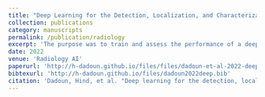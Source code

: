 ```yaml
---
title: "Deep Learning for the Detection, Localization, and Characterization of Focal Liver Lesions on Abdominal Ultrasound Images"
collection: publications
category: manuscripts
permalink: /publication/radiology
excerpt: 'The purpose was to train and assess the performance of a deep learning–based network designed to detect, localize, and characterize focal liver lesions (FLLs) in the liver parenchyma on abdominal US images.'
date: 2022
venue: 'Radiology AI'
paperurl: 'http://h-dadoun.github.io/files/files/dadoun-et-al-2022-deep-learning-for-the-detection-localization-and-characterization-of-focal-liver-lesions-on-abdominal.pdf'
bibtexurl: 'http://h-dadoun.github.io/files/dadoun2022deep.bib'
citation: 'Dadoun, Hind, et al. "Deep learning for the detection, localization, and characterization of focal liver lesions on abdominal US images." Radiology: Artificial Intelligence 4.3 (2022): e210110.'
---
```

